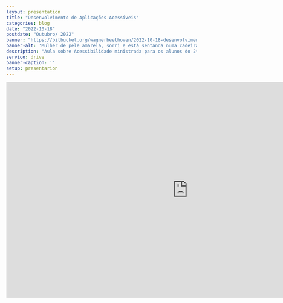 ```yaml
---
layout: presentation
title: "Desenvolvimento de Aplicações Acessíveis" 
categories: blog
date: "2022-10-18"
postdate: "Outubro/ 2022"
banner: "https://bitbucket.org/wagnerbeethoven/2022-10-18-desenvolvimento-de-aplicacoes-acessiveis.md/raw/5c2f78749efc47a4bb8d90b37af2a1bf41376f7f/2022-10-18-desenvolvimento-de-aplicacoes-acessiveis.jpg"
banner-alt: 'Mulher de pele amarela, sorri e está sentanda numa cadeira adaptada para pessoas tetraplégica'
description: "Aula sobre Acessibilidade ministrada para os alunos do 2º período do curso de Sistema da Informação da Uninassau"
servico: drive
banner-caption: ''
setup: presentarion
---
```


<iframe src="https://docs.google.com/presentation/d/e/2PACX-1vRMO9Y6EpfGQ2PVFY9nwdN0MWGrfvTcizk8LRucu1AvsY6_RLnTz-_YhZxIwFzGbfAIhn2GAqkU-kjx/embed?start=false&loop=false&delayms=3000" frameborder="0" width="960" height="569" allowfullscreen="true" mozallowfullscreen="true" webkitallowfullscreen="true"></iframe>

